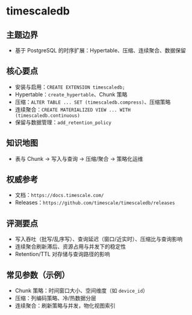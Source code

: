 ﻿# timescaledb

## 主题边界

- 基于 PostgreSQL 的时序扩展：Hypertable、压缩、连续聚合、数据保留

## 核心要点

- 安装与启用：`CREATE EXTENSION timescaledb;`
- Hypertable：`create_hypertable`、Chunk 策略
- 压缩：`ALTER TABLE ... SET (timescaledb.compress)`、压缩策略
- 连续聚合：`CREATE MATERIALIZED VIEW ... WITH (timescaledb.continuous)`
- 保留与数据管理：`add_retention_policy`

## 知识地图

- 表与 Chunk → 写入与查询 → 压缩/聚合 → 策略化运维

## 权威参考

- 文档：`https://docs.timescale.com/`
- Releases：`https://github.com/timescale/timescaledb/releases`

## 评测要点

- 写入吞吐（批写/乱序写）、查询延迟（窗口/近实时）、压缩比与查询影响
- 连续聚合刷新滞后、资源占用与并发下的稳定性
- Retention/TTL 对存储与查询路径的影响

## 常见参数（示例）

- Chunk 策略：时间窗口大小、空间维度（如 `device_id`）
- 压缩：列编码策略、冷/热数据分层
- 连续聚合：刷新策略与并发，物化视图索引
